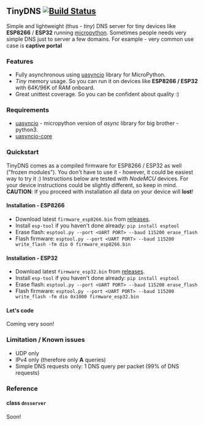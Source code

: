 ## TinyDNS [![Build Status](https://travis-ci.org/belyalov/tinydns.svg?branch=master)](https://travis-ci.org/belyalov/tinydns)
Simple and lightweight (thus - *tiny*) DNS server for tiny devices like **ESP8266** / **ESP32** running [micropython](https://github.com/micropython/micropython).
Sometimes people needs very simple DNS just to server a few domains.
For example - very common use case is **captive portal**

### Features
* Fully asynchronous using [uasyncio](https://github.com/micropython/micropython-lib/tree/master/uasyncio) library for MicroPython.
* *Tiny* memory usage. So you can run it on devices like **ESP8266 / ESP32** with 64K/96K of RAM onboard.
* Great unittest coverage. So you can be confident about quality :)

### Requirements
* [uasyncio](https://github.com/micropython/micropython-lib/tree/master/uasyncio) - micropython version of *async* library for big brother - python3.
* [uasyncio-core](https://github.com/micropython/micropython-lib/tree/master/uasyncio.core)

### Quickstart
TinyDNS comes as a compiled firmware for ESP8266 / ESP32 as well ("frozen modules"). You don't have to use it - however, it could be easiest way to try it :)
Instructions below are tested with *NodeMCU* devices. For your device instructions could be slightly different, so keep in mind.
**CAUTION**: If you proceed with installation all data on your device will **lost**!

#### Installation - ESP8266
* Download latest `firmware_esp8266.bin` from [releases](https://github.com/belyalov/tinydns/releases).
* Install `esp-tool` if you haven't done already: `pip install esptool`
* Erase flash: `esptool.py --port <UART PORT> --baud 115200 erase_flash`
* Flash firmware: `esptool.py --port <UART PORT> --baud 115200 write_flash -fm dio 0 firmware_esp8266.bin`

#### Installation - ESP32
* Download latest `firmware_esp32.bin` from [releases](https://github.com/belyalov/tinydns/releases).
* Install `esp-tool` if you haven't done already: `pip install esptool`
* Erase flash: `esptool.py --port <UART PORT> --baud 115200 erase_flash`
* Flash firmware: `esptool.py --port <UART PORT> --baud 115200 write_flash -fm dio 0x1000 firmware_esp32.bin`

#### Let's code
Coming very soon!

### Limitation / Known issues
* UDP only
* IPv4 only (therefore only **A** queries)
* Simple DNS requests only: 1 DNS query per packet (99% of DNS requests)

### Reference
#### class `dnsserver`
Soon!
